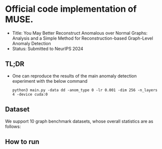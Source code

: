 # Official code implementation of MUSE.
- Title: You May Better Reconstruct Anomalous over Normal Graphs: Analysis and a Simple Method for Reconstruction-based Graph-Level Anomaly Detection
- Status: Submitted to NeurIPS 2024

## TL;DR

- One can reproduce the results of the main anomaly detection experiment with the below command
  ```
  python3 main.py -data dd -anom_type 0 -lr 0.001 -dim 256 -n_layers 4 -device cuda:0 
  ```

## Dataset

We support 10 graph benchmark datasets, whose overall statistics are as follows:

## How to run



